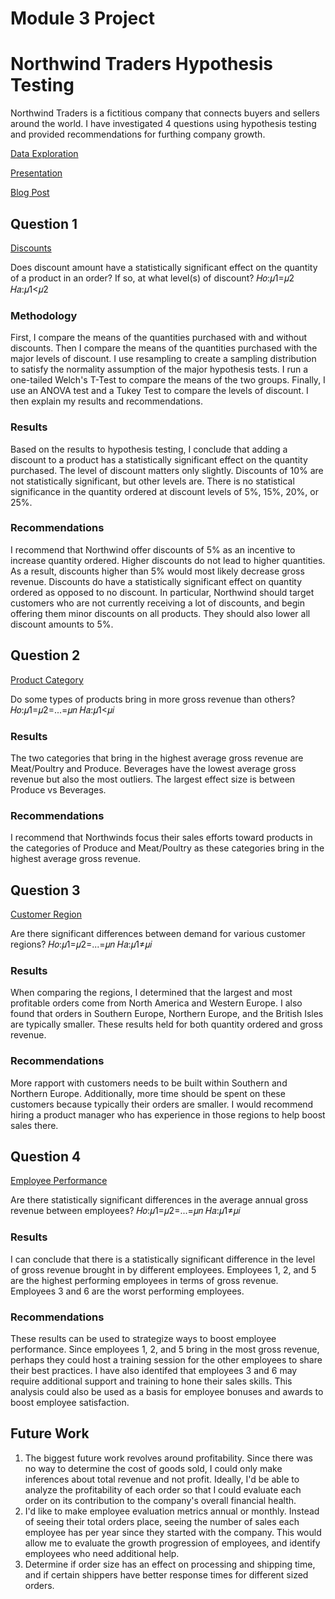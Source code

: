# Module 3 Project
# Northwind Traders Hypothesis Testing

Northwind Traders is a fictitious company that connects buyers and sellers around the world. I have investigated 4 questions using hypothesis testing and provided recommendations for furthing company growth.

<a href="0_Data_Exploration.ipynb">Data Exploration</a>

<a href="https://docs.google.com/presentation/d/13S-cCuHyVbKEIIxlDAow6rFU5phzE8Ck90G_k4r0l5E/edit?usp=sharing">Presentation</a>

<a href="https://medium.com/@savannahmcamis/hypothesis-testing-for-discounts-6fdd56a953f">Blog Post</a>

## Question 1
<a href="1_Discounts.ipynb">Discounts</a>

Does discount amount have a statistically significant effect on the quantity of a product in an order? If so, at what level(s) of discount?
𝐻𝑜:𝜇1=𝜇2
𝐻𝑎:𝜇1<𝜇2

### Methodology
First, I compare the means of the quantities purchased with and without discounts. Then I compare the means of the quantities purchased with the major levels of discount. I use resampling to create a sampling distribution to satisfy the normality assumption of the major hypothesis tests. I run a one-tailed Welch's T-Test to compare the means of the two groups. Finally, I use an ANOVA test and a Tukey Test to compare the levels of discount. I then explain my results and recommendations.

### Results
Based on the results to hypothesis testing, I conclude that adding a discount to a product has a statistically significant effect on the quantity purchased. The level of discount matters only slightly. Discounts of 10% are not statistically significant, but other levels are. There is no statistical significance in the quantity ordered at discount levels of 5%, 15%, 20%, or 25%.

### Recommendations
I recommend that Northwind offer discounts of 5% as an incentive to increase quantity ordered. Higher discounts do not lead to higher quantities. As a result, discounts higher than 5% would most likely decrease gross revenue. Discounts do have a statistically significant effect on quantity ordered as opposed to no discount. In particular, Northwind should target customers who are not currently receiving a lot of discounts, and begin offering them minor discounts on all products. They should also lower all discount amounts to 5%.


## Question 2
<a href="2_Product_Category.ipynb">Product Category</a>

Do some types of products bring in more gross revenue than others?
𝐻𝑜:𝜇1=𝜇2=...=𝜇𝑛
𝐻𝑎:𝜇1<𝜇𝑖

### Results
The two categories that bring in the highest average gross revenue are Meat/Poultry and Produce. Beverages have the lowest average gross revenue but also the most outliers. The largest effect size is between Produce vs Beverages.

### Recommendations
I recommend that Northwinds focus their sales efforts toward products in the categories of Produce and Meat/Poultry as these categories bring in the highest average gross revenue.

## Question 3
<a href="3_Customer_Region.ipynb">Customer Region</a>

Are there significant differences between demand for various customer regions?
𝐻𝑜:𝜇1=𝜇2=...=𝜇𝑛
𝐻𝑎:𝜇1≠𝜇𝑖

### Results
When comparing the regions, I determined that the largest and most profitable orders come from North America and Western Europe. I also found that orders in Southern Europe, Northern Europe, and the British Isles are typically smaller. These results held for both quantity ordered and gross revenue.

### Recommendations
More rapport with customers needs to be built within Southern and Northern Europe. Additionally, more time should be spent on these customers because typically their orders are smaller. I would recommend hiring a product manager who has experience in those regions to help boost sales there.

## Question 4
<a href="4_Employee_Performance.ipynb">Employee Performance</a>

Are there statistically significant differences in the average annual gross revenue between employees?
𝐻𝑜:𝜇1=𝜇2=...=𝜇𝑛
𝐻𝑎:𝜇1≠𝜇𝑖

### Results
I can conclude that there is a statistically significant difference in the level of gross revenue brought in by different employees. Employees 1, 2, and 5 are the highest performing employees in terms of gross revenue. Employees 3 and 6 are the worst performing employees.

### Recommendations
These results can be used to strategize ways to boost employee performance. Since employees 1, 2, and 5 bring in the most gross revenue, perhaps they could host a training session for the other employees to share their best practices. I have also identifed that employees 3 and 6 may require additional support and training to hone their sales skills. This analysis could also be used as a basis for employee bonuses and awards to boost employee satisfaction.


## Future Work
1. The biggest future work revolves around profitability. Since there was no way to determine the cost of goods sold, I could only make inferences about total revenue and not profit. Ideally, I'd be able to analyze the profitability of each order so that I could evaluate each order on its contribution to the company's overall financial health.
2. I'd like to make employee evaluation metrics annual or monthly. Instead of seeing their total orders place, seeing the number of sales each employee has per year since they started with the company. This would allow me to evaluate the growth progression of employees, and identify employees who need additional help. 
3. Determine if order size has an effect on processing and shipping time, and if certain shippers have better response times for different sized orders.
</detail>
